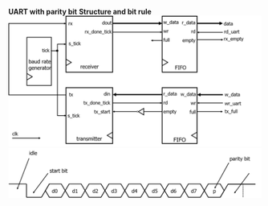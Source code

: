 **UART with parity bit**
**Structure and bit rule**
![Structure](img/structure.png)
![Structure](img/bit_rule.png)
